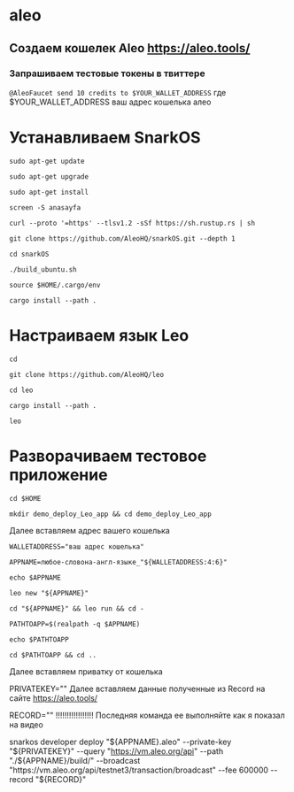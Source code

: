 # aleo

## Создаем кошелек Aleo https://aleo.tools/

### Запрашиваем тестовые токены в твиттере

`@AleoFaucet send 10 credits to $YOUR_WALLET_ADDRESS` 
где $YOUR_WALLET_ADDRESS ваш адрес кошелька алео

#   Устанавливаем SnarkOS

`sudo apt-get update`

`sudo apt-get upgrade`

`sudo apt-get install`

`screen -S anasayfa`

`curl --proto '=https' --tlsv1.2 -sSf https://sh.rustup.rs | sh`

`git clone https://github.com/AleoHQ/snarkOS.git --depth 1`

`cd snarkOS`

`./build_ubuntu.sh`

`source $HOME/.cargo/env`

`cargo install --path .`


# Настраиваем язык Leo

`cd`

`git clone https://github.com/AleoHQ/leo`

`cd leo`

`cargo install --path .`

`leo`

# Разворачиваем тестовое приложение

`cd $HOME`

`mkdir demo_deploy_Leo_app && cd demo_deploy_Leo_app`

Далее вставляем адрес вашего кошелька

`WALLETADDRESS="ваш адрес кошелька"`

`APPNAME=любое-словона-англ-языке_"${WALLETADDRESS:4:6}"`

`echo $APPNAME`

`leo new "${APPNAME}"`

`cd "${APPNAME}" && leo run && cd -`

`PATHTOAPP=$(realpath -q $APPNAME)`

`echo $PATHTOAPP`

`cd $PATHTOAPP && cd ..`

Далее вставляем приватку от кошелька

PRIVATEKEY=""
Далее вставляем данные полученные из Record на сайте https://aleo.tools/

RECORD=""
!!!!!!!!!!!!!!!!! Последняя команда ее выполняйте как я показал на видео

snarkos developer deploy "${APPNAME}.aleo" --private-key "${PRIVATEKEY}" --query "https://vm.aleo.org/api" --path "./${APPNAME}/build/" --broadcast "https://vm.aleo.org/api/testnet3/transaction/broadcast" --fee 600000 --record "${RECORD}"
